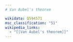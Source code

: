 ```yaml
---
# Van Aubel's theorem

wikidata: Q594571
msc_classification: "51"
wikipedia_links:
  - "[[Van Aubel's theorem]]"
---
```

